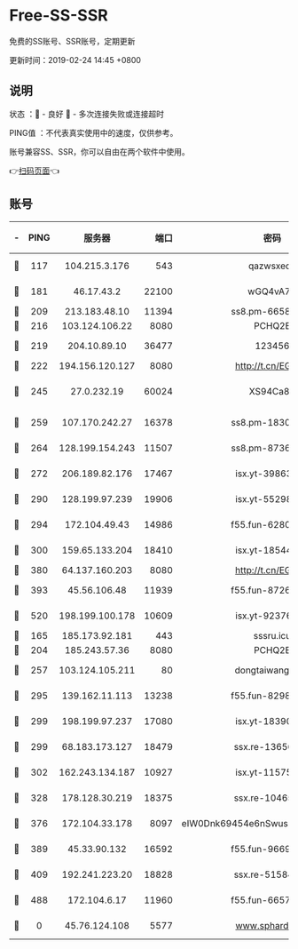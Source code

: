# Free-SS-SSR

免费的SS账号、SSR账号，定期更新

更新时间：2019-02-24 14:45 +0800

## 说明

状态     ：🙂 - 良好 🙁 - 多次连接失败或连接超时

PING值   ：不代表真实使用中的速度，仅供参考。

账号兼容SS、SSR，你可以自由在两个软件中使用。

👉[扫码页面](https://liesauer.github.io/free-ss-ssr.github.io/)👈

## 账号

|-|PING|服务器|端口|密码|加密方式|区域|
|:----:|:----:|:-----:|-----:|:----:|:----:|:----:|
|🙂|117|104.215.3.176|543|qazwsxedc|aes-256-gcm|JP|
|🙂|181|46.17.43.2|22100|wGQ4vA7D|aes-256-gcm|RU|
|🙂|209|213.183.48.10|11394|ss8.pm-66583704|rc4-md5|RU|
|🙂|216|103.124.106.22|8080|PCHQ2E|rc4-md5|US|
|🙂|219|204.10.89.10|36477|123456|aes-256-cfb|US|
|🙂|222|194.156.120.127|8080|http://t.cn/EGJIyrl|rc4-md5|RU|
|🙂|245|27.0.232.19|60024|XS94Ca8K|xchacha20-ietf-poly1305|HK|
|🙂|259|107.170.242.27|16378|ss8.pm-18305798|aes-256-cfb|US|
|🙂|264|128.199.154.243|11507|ss8.pm-87365089|aes-256-cfb|SG|
|🙂|272|206.189.82.176|17467|isx.yt-39863046|aes-256-cfb|SG|
|🙂|290|128.199.97.239|19906|isx.yt-55298055|aes-256-cfb|SG|
|🙂|294|172.104.49.43|14986|f55.fun-62809242|aes-256-cfb|SG|
|🙂|300|159.65.133.204|18410|isx.yt-18544574|aes-256-cfb|SG|
|🙂|380|64.137.160.203|8080|http://t.cn/EGJIyrl|rc4-md5|CA|
|🙂|393|45.56.106.48|11939|f55.fun-87263738|aes-256-cfb|US|
|🙂|520|198.199.100.178|10609|isx.yt-92376934|aes-256-cfb|US|
|🙂|165|185.173.92.181|443|sssru.icu|rc4-md5|RU|
|🙂|204|185.243.57.36|8080|PCHQ2E|rc4-md5|US|
|🙂|257|103.124.105.211|80|dongtaiwang.com|aes-256-cfb|US|
|🙂|295|139.162.11.113|13238|f55.fun-82987043|aes-256-cfb|SG|
|🙂|299|198.199.97.237|17080|isx.yt-18390147|aes-256-cfb|US|
|🙂|299|68.183.173.127|18479|ssx.re-13656982|aes-256-cfb|US|
|🙂|302|162.243.134.187|10927|isx.yt-11575973|aes-256-cfb|US|
|🙂|328|178.128.30.219|18375|ssx.re-10465888|aes-256-cfb|SG|
|🙂|376|172.104.33.178|8097|eIW0Dnk69454e6nSwuspv9DmS201tQ0D|aes-256-cfb|SG|
|🙂|389|45.33.90.132|16592|f55.fun-96694755|aes-256-cfb|US|
|🙂|409|192.241.223.20|18828|ssx.re-51584753|aes-256-cfb|US|
|🙁|488|172.104.6.17|11960|f55.fun-66579166|aes-256-cfb|US|
|🙁|0|45.76.124.108|5577|www.sphard.com|aes-256-cfb|AU|
